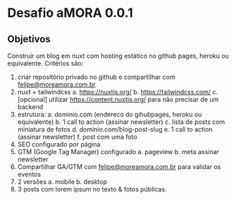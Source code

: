 # Desafio aMORA 0.0.1

## Objetivos

Construir um blog em nuxt com hosting estático no github pages, heroku ou equivalente. Critérios são:

1. criar repositório privado no github e compartilhar com felipe@moreamora.com.br
2. nuxt + tailwindcss
  a. https://nuxtjs.org/
  b. https://tailwindcss.com/
  c. [opcional] utilizar https://content.nuxtjs.org/ para não precisar de um backend
3. estrutura:
  a. dominio.com (endereco do gihubpages, heroku ou equivalente)
  b. 1 call to action (assinar newsletter)
  c. lista de posts com miniatura de fotos
  d. dominio.com/blog-post-slug
  e. 1 call to action (assinar newsletter)
  f. post com uma foto
4. SEO configurado por página
5. GTM (Google Tag Manager) configurado
  a. pageview
  b. meta assinar newsletter
6. Compartilhar GA/GTM com felipe@moreamora.com.br para validar os eventos
7. 2 versões
  a. mobile
  b. desktop
8. 3 posts com lorem ipsum no texto & fotos públicas.
